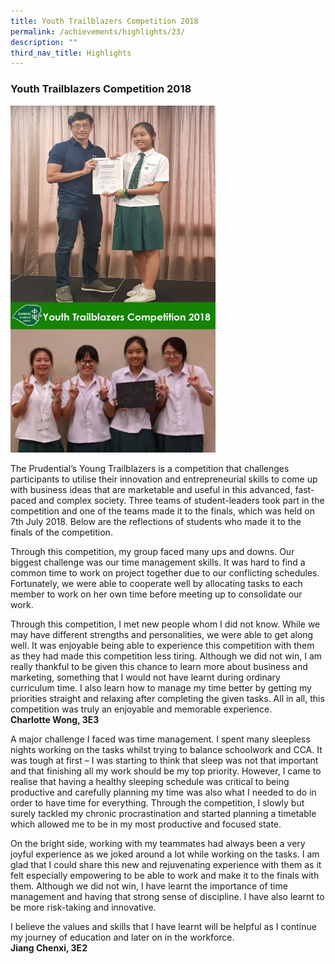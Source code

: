 ```yaml
---
title: Youth Trailblazers Competition 2018
permalink: /achievements/highlights/23/
description: ""
third_nav_title: Highlights
---
```

### **Youth Trailblazers Competition 2018**

<img src="/images/youthtrailblazer.jpg" style="width:65%">

The Prudential’s Young Trailblazers is a competition that challenges participants to utilise their innovation and entrepreneurial skills to come up with business ideas that are marketable and useful in this advanced, fast-paced and complex society. Three teams of student-leaders took part in the competition and one of the teams made it to the finals, which was held on 7th July 2018. Below are the reflections of students who made it to the finals of the competition.  
  
  
Through this competition, my group faced many ups and downs. Our biggest challenge was our time management skills. It was hard to find a common time to work on project together due to our conflicting schedules. Fortunately, we were able to cooperate well by allocating tasks to each member to work on her own time before meeting up to consolidate our work.  
  
Through this competition, I met new people whom I did not know. While we may have different strengths and personalities, we were able to get along well. It was enjoyable being able to experience this competition with them as they had made this competition less tiring. Although we did not win, I am really thankful to be given this chance to learn more about business and marketing, something that I would not have learnt during ordinary curriculum time. I also learn how to manage my time better by getting my priorities straight and relaxing after completing the given tasks. All in all, this competition was truly an enjoyable and memorable experience.<br>
**Charlotte Wong, 3E3**

A major challenge I faced was time management. I spent many sleepless nights working on the tasks whilst trying to balance schoolwork and CCA. It was tough at first – I was starting to think that sleep was not that important and that finishing all my work should be my top priority. However, I came to realise that having a healthy sleeping schedule was critical to being productive and carefully planning my time was also what I needed to do in order to have time for everything. Through the competition, I slowly but surely tackled my chronic procrastination and started planning a timetable which allowed me to be in my most productive and focused state.  
  
On the bright side, working with my teammates had always been a very joyful experience as we joked around a lot while working on the tasks. I am glad that I could share this new and rejuvenating experience with them as it felt especially empowering to be able to work and make it to the finals with them. Although we did not win, I have learnt the importance of time management and having that strong sense of discipline. I have also learnt to be more risk-taking and innovative.  
  
I believe the values and skills that I have learnt will be helpful as I continue my journey of education and later on in the workforce.<br>
**Jiang Chenxi, 3E2**